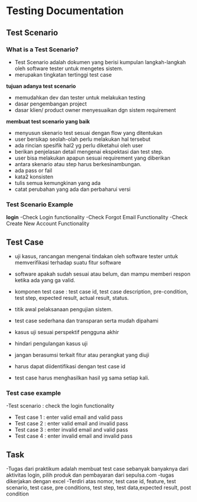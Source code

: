 # Testing Documentation

## Test Scenario
### What is a Test Scenario?
- Test Scenario adalah dokumen yang berisi kumpulan langkah-langkah oleh software tester untuk mengetes sistem.
- merupakan tingkatan tertinggi test case

**tujuan adanya test scenario**
- memudahkan dev dan tester untuk melakukan testing
- dasar pengembangan project
- dasar klien/ product owner menyesuaikan dgn sistem requirement

**membuat test scenario yang baik**
- menyusun skenario test sesuai dengan flow yang ditentukan
- user bersikap seolah-olah perlu melakukan hal tersebut
- ada rincian spesifik hal2 yg perlu diketahui oleh user
- berikan penjelasan detail mengenai ekspektasi dan test step.
- user bisa melakukan apapun sesuai requirement yang diberikan
- antara skenario atau step harus berkesinambungan.
- ada pass or fail
- kata2 konsisten
- tulis semua kemungkinan yang ada
- catat perubahan yang ada dan perbaharui versi

### Test Scenario Example
**login**
-Check Login functionality
-Check Forgot Email Functionality
-Check Create New Account Functionality


## Test Case
- uji kasus, rancangan mengenai tindakan oleh software tester untuk memverifikasi terhadap suatu fitur software
- software apakah sudah sesuai atau belum, dan mampu memberi respon ketika ada yang ga valid.
- komponen test case : test case id, test case description, pre-condition, test step,  expected result, actual result, status.
- titik awal pelaksanaan pengujian sistem.

- test case sederhana dan transparan serta mudah dipahami
- kasus uji sesuai perspektif pengguna akhir
- hindari pengulangan kasus uji
- jangan berasumsi terkait fitur atau perangkat yang diuji
- harus dapat diidentifikasi dengan test case id
- test case harus menghasilkan hasil yg sama setiap kali.

### Test case example
-Test scenario : check the login functionality
* Test case 1 : enter valid email and valid pass
* Test case 2 : enter valid email and invalid pass
* Test case 3 : enter invalid email and valid pass
* Test case 4 : enter invalid email and invalid pass

## Task 

-Tugas dari praktikum adalah membuat test case sebanyak banyaknya dari aktivitas login, pilih produk dan pembayaran dari sepulsa.com
-tugas dikerjakan dengan excel
-Terdiri atas nomor, test case id, feature, test scenario, test case,  pre conditions, test step, test data,expected result, post condition 

